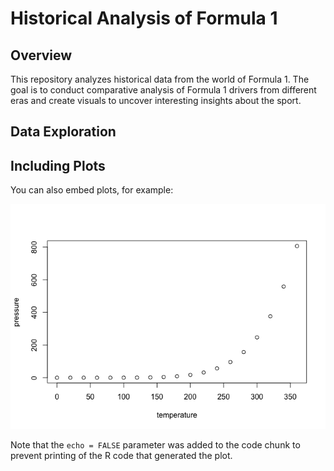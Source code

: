 Historical Analysis of Formula 1
================

## Overview

This repository analyzes historical data from the world of Formula 1.
The goal is to conduct comparative analysis of Formula 1 drivers from
different eras and create visuals to uncover interesting insights about
the sport.

## Data Exploration

## Including Plots

You can also embed plots, for example:

![](README_files/figure-gfm/pressure-1.png)<!-- -->

Note that the `echo = FALSE` parameter was added to the code chunk to
prevent printing of the R code that generated the plot.
